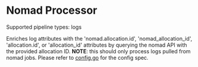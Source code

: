 # Nomad Processor

Supported pipeline types: logs

Enriches log attributes with the 'nomad.allocation.id', 'nomad_allocation_id', 'allocation.id', or 'allocation_id' attributes by querying the nomad API with the provided allocation ID.
**NOTE**: this should only process logs pulled from nomad jobs. Please refer to [config.go](./config.go) for the config spec.
